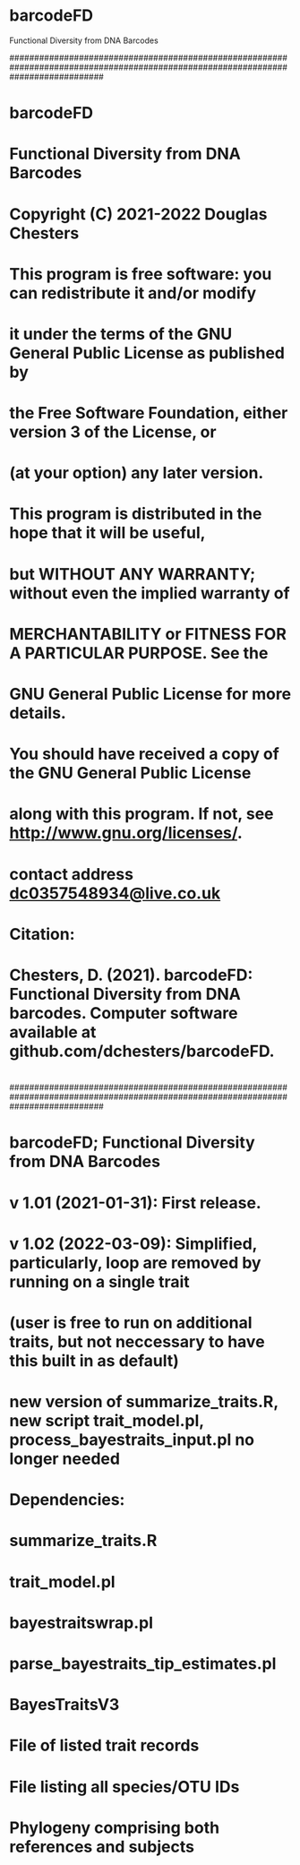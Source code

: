 # barcodeFD
Functional Diversity from DNA Barcodes

###################################################################################################################################
#
#
# 	barcodeFD
#		Functional Diversity from DNA Barcodes
#
#    	Copyright (C) 2021-2022 Douglas Chesters
#
#	This program is free software: you can redistribute it and/or modify
#	it under the terms of the GNU General Public License as published by
#	the Free Software Foundation, either version 3 of the License, or
#	(at your option) any later version.
#
#	This program is distributed in the hope that it will be useful,
#	but WITHOUT ANY WARRANTY; without even the implied warranty of
#	MERCHANTABILITY or FITNESS FOR A PARTICULAR PURPOSE.  See the
#	GNU General Public License for more details.
#
#	You should have received a copy of the GNU General Public License
#	along with this program.  If not, see <http://www.gnu.org/licenses/>.
#
#	contact address dc0357548934@live.co.uk
#
#	Citation:
# 	Chesters, D. (2021). barcodeFD: Functional Diversity from DNA barcodes. Computer software available at github.com/dchesters/barcodeFD.
#
# 
###################################################################################################################################
#
#
# barcodeFD; Functional Diversity from DNA Barcodes
#
#  v 1.01 (2021-01-31): First release.
#  v 1.02 (2022-03-09): Simplified, particularly, loop are removed by running on a single trait 
#	(user is free to run on additional traits, but not neccessary to have this built in as default)
#	new version of summarize_traits.R, new script trait_model.pl, process_bayestraits_input.pl no longer needed
#
# Dependencies:
#  summarize_traits.R
#  trait_model.pl
#  bayestraitswrap.pl
#  parse_bayestraits_tip_estimates.pl
#  BayesTraitsV3
#  File of listed trait records
#  File listing all species/OTU IDs
#  Phylogeny comprising both references and subjects

